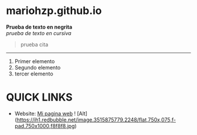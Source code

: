 # mariohzp.github.io
**Prueba de texto en negrita**
\
*prueba de texto en cursiva*
> prueba cita
---
1. Primer elemento
2. Segundo elemento
3. tercer elemento

# QUICK LINKS #
* Website: [Mi pagina web](https://mariohzp.github.io)
! [Alt] (https://ih1.redbubble.net/image.3515875779.2248/flat,750x,075,f-pad,750x1000,f8f8f8.jpg)
